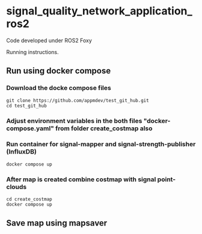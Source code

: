 # signal_quality_network_application_ros2
Code developed  under ROS2 Foxy


Running instructions.
## Run using docker compose


### Download the docke compose files
```
git clone https://github.com/appmdev/test_git_hub.git
cd test_git_hub
```
### Adjust environment variables in the both files "docker-compose.yaml" from folder create_costmap also


### Run container for signal-mapper and signal-strength-publisher (InfluxDB)
```
docker compose up
```
### After map is created combine costmap with signal point-clouds


```
cd create_costmap
docker compose up
```

## Save map using mapsaver